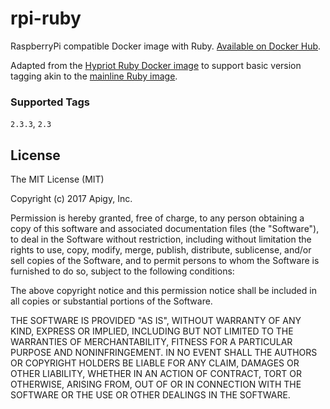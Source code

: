 # rpi-ruby

RaspberryPi compatible Docker image with Ruby. [Available on Docker Hub](https://hub.docker.com/r/lockitron/rpi-ruby/).

Adapted from the [Hypriot Ruby Docker image](https://hub.docker.com/r/hypriot/rpi-ruby/) to support basic version tagging akin to the [mainline Ruby image](https://hub.docker.com/_/ruby/).

### Supported Tags
`2.3.3`, `2.3`

## License

The MIT License (MIT)

Copyright (c) 2017 Apigy, Inc.

Permission is hereby granted, free of charge, to any person obtaining a copy
of this software and associated documentation files (the "Software"), to deal
in the Software without restriction, including without limitation the rights
to use, copy, modify, merge, publish, distribute, sublicense, and/or sell
copies of the Software, and to permit persons to whom the Software is
furnished to do so, subject to the following conditions:

The above copyright notice and this permission notice shall be included in all
copies or substantial portions of the Software.

THE SOFTWARE IS PROVIDED "AS IS", WITHOUT WARRANTY OF ANY KIND, EXPRESS OR
IMPLIED, INCLUDING BUT NOT LIMITED TO THE WARRANTIES OF MERCHANTABILITY,
FITNESS FOR A PARTICULAR PURPOSE AND NONINFRINGEMENT. IN NO EVENT SHALL THE
AUTHORS OR COPYRIGHT HOLDERS BE LIABLE FOR ANY CLAIM, DAMAGES OR OTHER
LIABILITY, WHETHER IN AN ACTION OF CONTRACT, TORT OR OTHERWISE, ARISING FROM,
OUT OF OR IN CONNECTION WITH THE SOFTWARE OR THE USE OR OTHER DEALINGS IN THE
SOFTWARE.
